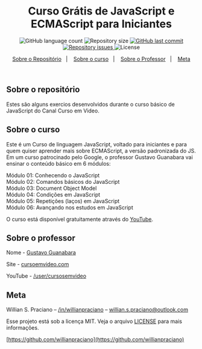 <h1 align="center">
  Curso Grátis de JavaScript e ECMAScript para Iniciantes 
</h1>
<p align="center">
  <img alt="GitHub language count" src="https://img.shields.io/github/languages/count/willianpraciano/curso-javascript-curso-em-video">

  <img alt="Repository size" src="https://img.shields.io/github/repo-size/willianpraciano/curso-javascript-curso-em-video">
  
  <a href="https://github.com/willianpraciano/curso-javascript-curso-em-video/commits/master">
    <img alt="GitHub last commit" src="https://img.shields.io/github/last-commit/willianpraciano/curso-javascript-curso-em-video">
  </a>

  <a href="https://github.com/willianpraciano/curso-javascript-curso-em-video/issues">
    <img alt="Repository issues" src="https://img.shields.io/github/issues/willianpraciano/curso-javascript-curso-em-video">
  </a>

  <img alt="License" src="https://img.shields.io/badge/license-MIT-brightgreen">
</p>


<p align="center">
  <a href="#sobre-o-repositório">Sobre o Repositório</a>&nbsp;&nbsp;&nbsp;|&nbsp;&nbsp;&nbsp;
  <a href="#sobre-o-curso">Sobre o curso</a>&nbsp;&nbsp;&nbsp;|&nbsp;&nbsp;&nbsp;
  <a href="#sobre-o-professor">Sobre o Professor</a>&nbsp;&nbsp;&nbsp;|&nbsp;&nbsp;&nbsp;
  <a href="#meta">Meta</a>
</p>

<br>


## Sobre o repositório

Estes são alguns exercios desenvolvidos durante o curso básico de JavaScript do Canal Curso em Video.


## Sobre o curso
Este é um Curso de linguagem JavaScript, voltado para iniciantes e para quem quiser aprender mais sobre ECMAScript, a versão padronizada do JS. Em um curso patrocinado pelo Google, o professor Gustavo Guanabara vai ensinar o conteúdo básico em 6 módulos:

Módulo 01: Conhecendo o JavaScript <br/>
Módulo 02: Comandos básicos do JavaScript <br/>
Módulo 03: Document Object Model <br/>
Módulo 04: Condições em JavaScript <br/>
Módulo 05: Repetições (laços) em JavaScript <br/>
Módulo 06: Avançando nos estudos em JavaScript <br/>

O curso está disponível gratuitamente através do [YouTube](https://www.youtube.com/playlist?list=PLHz_AreHm4dlsK3Nr9GVvXCbpQyHQl1o1).

## Sobre o professor

Nome - [Gustavo Guanabara](https://about.me/guanabara)

Site - [cursoemvideo.com](https://www.cursoemvideo.com/)

YouTube - [/user/cursosemvideo](https://www.youtube.com/user/cursosemvideo)

## Meta

Willian S. Praciano – [/in/willianpraciano](https://www.linkedin.com/in/willianpraciano/) – willian.s.praciano@outlook.com

Esse projeto está sob a licença MIT. Veja o arquivo [LICENSE](LICENSE.md) para mais informações.

[https://github.com/willianpraciano](https://github.com/willianpraciano)
